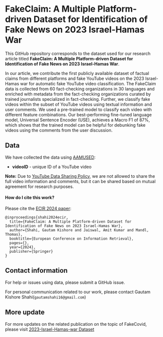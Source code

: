 # FakeClaim: A Multiple Platform-driven Dataset for Identification of Fake News on 2023 Israel-Hamas War

This GitHub repository corresponds to the dataset used for our research article titled **FakeClaim: A Multiple Platform-driven Dataset for Identification of Fake News on 2023 Israel-Hamas War**.

In our article, we contribute the first publicly available dataset of factual claims from different platforms and fake YouTube videos on the 2023 Israel-Hamas war for automatic fake YouTube video classification. The FakeClaim data is collected from 60 fact-checking organizations in 30 languages and enriched with metadata from the fact-checking organizations curated by trained journalists specialized in fact-checking. Further, we classify fake videos within the subset of YouTube videos using textual information and user comments. We used a pre-trained model to classify each video with different feature combinations. Our best-performing fine-tuned language model, Universal Sentence Encoder (USE), achieves a Macro F1 of 87\%, which shows that the trained model can be helpful for debunking fake videos using the comments from the user discussion. 

## Data 
We have collected the data using [AAMUSED](https://doi.org/10.1007/978-3-031-10525-8_23):

* **videoID** - unique ID of a YouTube video
  
**Note:** Due to [YouTube Data Sharing Policy](https://www.youtube.com/howyoutubeworks/our-commitments/protecting-user-data/), we are not allowed to share the full video information and comments, but it can be shared based on mutual agreement for research purposes.

#### How do I cite this work?

Please cite the [ECIR 2024 paper](https://arxiv.org/abs/2401.16625):

```
@inproceedings{shahi2024ecir,
  title={FakeClaim: A Multiple Platform-driven Dataset for Identification of Fake News on 2023 Israel-Hamas War},
  author={Shahi, Gautam Kishore and Jaiswal, Amit Kumar and Mandl, Thomas},
  booktitle={European Conference on Information Retrieval},
  pages={},
  year={2024},
  publisher={Springer}
}
```

## Contact information
For help or issues using data, please submit a GitHub issue.

For personal communication related to our work, please contact Gautam Kishore Shahi(`gautamshahi16@gmail.com`)
## More update
For more updates on the related publication on the topic of FakeCovid, please visit [2023-Israel-Hamas-war Dataset](https://github.com/Gautamshahi/2023-Israel-Hamas-war/)
